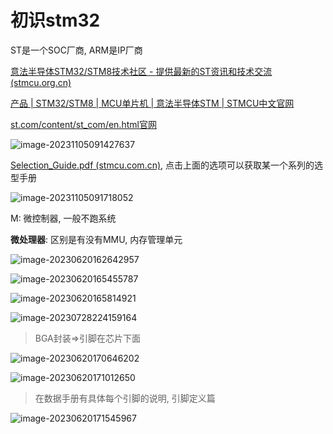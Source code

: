 # 初识stm32

ST是一个SOC厂商, ARM是IP厂商

[意法半导体STM32/STM8技术社区 - 提供最新的ST资讯和技术交流 (stmcu.org.cn)](https://www.stmcu.org.cn/)

[产品 | STM32/STM8 | MCU单片机 | 意法半导体STM | STMCU中文官网](https://www.stmcu.com.cn/product)

[st.com/content/st_com/en.html官网](https://www.st.com/content/st_com/en.html)

![image-20231105091427637](https://picture-01-1316374204.cos.ap-beijing.myqcloud.com/image/202311050914776.png)

[Selection_Guide.pdf (stmcu.com.cn)](https://static.stmcu.com.cn/upload/Selection_Guide.pdf), 点击上面的选项可以获取某一个系列的选型手册

![image-20231105091718052](https://picture-01-1316374204.cos.ap-beijing.myqcloud.com/image/202311050917114.png)

M: 微控制器, 一般不跑系统

**微处理器**: 区别是有没有MMU, 内存管理单元

![image-20230620162642957](https://picture-01-1316374204.cos.ap-beijing.myqcloud.com/image/202310281058187.png)

![image-20230620165455787](https://picture-01-1316374204.cos.ap-beijing.myqcloud.com/image/202310281058188.png)

![image-20230620165814921](https://picture-01-1316374204.cos.ap-beijing.myqcloud.com/image/202310281058190.png)

![image-20230728224159164](https://picture-01-1316374204.cos.ap-beijing.myqcloud.com/image/202310281058191.png)

>   BGA封装=>引脚在芯片下面

![image-20230620170646202](https://picture-01-1316374204.cos.ap-beijing.myqcloud.com/image/202310281058192.png)

![image-20230620171012650](https://picture-01-1316374204.cos.ap-beijing.myqcloud.com/image/202310281058193.png)

>   在数据手册有具体每个引脚的说明, 引脚定义篇

![image-20230620171545967](https://picture-01-1316374204.cos.ap-beijing.myqcloud.com/image/202310281058194.png)















